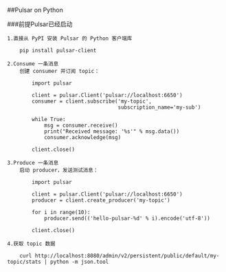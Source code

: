 ##Pulsar on Python

###前提Pulsar已经启动

    1.直接从 PyPI 安装 Pulsar 的 Python 客户端库
    
        pip install pulsar-client
        
    2.Consume 一条消息
        创建 consumer 并订阅 topic：
            
            import pulsar
            
            client = pulsar.Client('pulsar://localhost:6650')
            consumer = client.subscribe('my-topic',
                                        subscription_name='my-sub')
            
            while True:
                msg = consumer.receive()
                print("Received message: '%s'" % msg.data())
                consumer.acknowledge(msg)
            
            client.close()
            
    3.Produce 一条消息
        启动 producer，发送测试消息：
        
            import pulsar
            
            client = pulsar.Client('pulsar://localhost:6650')
            producer = client.create_producer('my-topic')
            
            for i in range(10):
                producer.send(('hello-pulsar-%d' % i).encode('utf-8'))
            
            client.close()
    
    4.获取 topic 数据
    
        curl http://localhost:8080/admin/v2/persistent/public/default/my-topic/stats | python -m json.tool
        
        